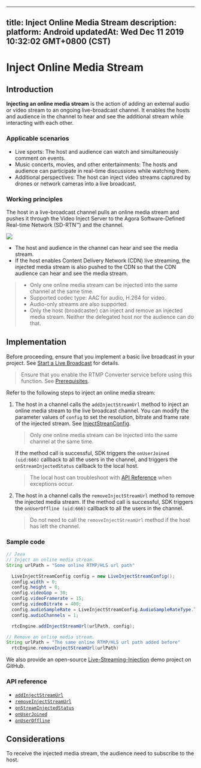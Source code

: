 
---
title: Inject Online Media Stream
description: 
platform: Android
updatedAt: Wed Dec 11 2019 10:32:02 GMT+0800 (CST)
---
# Inject Online Media Stream
## Introduction

**Injecting an online media stream** is the action of adding an external audio or video stream to an ongoing live-broadcast channel. It enables the hosts and audience in the channel to hear and see the additional stream while interacting with each other.

### Applicable scenarios

- Live sports: The host and audience can watch and simultaneously comment on events.
- Music concerts, movies, and other entertainments: The hosts and audience can participate in real-time discussions while watching them.
- Additional perspectives: The host can inject video streams captured by drones or network cameras into a live broadcast.

### Working principles

The host in a live-broadcast channel pulls an online media stream and pushes it through the Video Inject Server to the Agora Software-Defined Real-time Network (SD-RTN™) and the channel.

![](https://web-cdn.agora.io/docs-files/1576059890625)

- The host and audience in the channel can hear and see the media stream.
- If the host enables Content Delivery Network (CDN) live streaming, the injected media stream is also pushed to the CDN so that the CDN audience can hear and see the media stream.

>- Only one online media stream can be injected into the same channel at the same time.
>- Supported codec type: AAC for audio, H.264 for video.
>- Audio-only streams are also supported.
>- Only the host (broadcaster) can inject and remove an injected media stream. Neither the delegated host nor the audience can do that.


## Implementation

Before proceeding, ensure that you implement a basic live broadcast in your project. See [Start a Live Broadcast](../../en/Interactive%20Broadcast/start_live_android.md) for details.

> Ensure that you enable the RTMP Converter service before using this function. See [Prerequisites](../../en/Interactive%20Broadcast/cdn_streaming_android.md).

Refer to the following steps to inject an online media stream:

1. The host in a channel calls the `addInjectStreamUrl` method to inject an online media stream to the live broadcast channel. You can modify the parameter values of `config` to set the resolution, bitrate and frame rate of the injected stream. See [InjectStreanConfig](https://docs.agora.io/en/Interactive%20Broadcast/API%20Reference/java/classio_1_1agora_1_1rtc_1_1live_1_1_live_inject_stream_config.html).
	> Only one online media stream can be injected into the same channel at the same time.

	If the method call is successful, SDK triggers the `onUserJoined (uid:666)` callback to all the users in the channel, and triggers the `onStreamInjectedStatus` callback to the local host.
	> The local host can troubleshoot with [API Reference](#api) when exceptions occur.
	
2. The host in a channel calls the `removeInjectStreamUrl` method to remove the injected media stream.
	If the method call is successful, SDK triggers the `onUserOffline (uid:666)` callback to all the users in the channel.
	> Do not need to call the `removeInjectStreamUrl` method if the host has left the channel.


### Sample code

```java
// Java
// Inject an online media stream.
String urlPath = "Some online RTMP/HLS url path"

  LiveInjectStreamConfig config = new LiveInjectStreamConfig();
  config.width = 0;
  config.height = 0;
  config.videoGop = 30;
  config.videoFramerate = 15;
  config.videoBitrate = 400;
  config.audioSampleRate = LiveInjectStreamConfig.AudioSampleRateType.TYPE_44100;        		   config.audioBitrate = 48;
  config.audioChannels = 1;

  rtcEngine.addInjectStreamUrl(urlPath, config);

// Remove an online media stream.
String urlPath = "The same online RTMP/HLS url path added before"
  rtcEngine.removeInjectStreamUrl(urlPath)
```

We also provide an open-source [Live-Streaming-Injection](https://github.com/AgoraIO/Advanced-Interactive-Broadcasting/tree/master/Live-Streaming-Injection) demo project on GitHub.

<a name="api"></a>
### API reference

- [`addInjectStreamUrl`](https://docs.agora.io/en/Interactive%20Broadcast/API%20Reference/java/classio_1_1agora_1_1rtc_1_1_rtc_engine.html#a67547508dd8b98318b55d764eb0da311)
- [`removeInjectStreamUrl`](https://docs.agora.io/en/Interactive%20Broadcast/API%20Reference/java/classio_1_1agora_1_1rtc_1_1_rtc_engine.html#a1bd152dba2c28459ff5202bb8039fb42)
- [`onStreamInjectedStatus`](https://docs.agora.io/en/Interactive%20Broadcast/API%20Reference/java/classio_1_1agora_1_1rtc_1_1_i_rtc_engine_event_handler.html#a470bb5a47f90705fa3da3e3b6aebb28d)
- [`onUserJoined`](https://docs.agora.io/en/Interactive%20Broadcast/API%20Reference/java/classio_1_1agora_1_1rtc_1_1_i_rtc_engine_event_handler.html#aa466d599b13768248ac5febd2978c2d3)
- [`onUserOffline`](https://docs.agora.io/en/Interactive%20Broadcast/API%20Reference/java/classio_1_1agora_1_1rtc_1_1_i_rtc_engine_event_handler.html#a9fbb08177fbc8f74d64044a78aea0dda)

## Considerations
To receive the injected media stream, the audience need to subscribe to the host.
